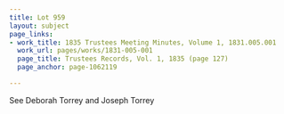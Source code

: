 ```yaml
---
title: Lot 959
layout: subject
page_links:
- work_title: 1835 Trustees Meeting Minutes, Volume 1, 1831.005.001
  work_url: pages/works/1831-005-001
  page_title: Trustees Records, Vol. 1, 1835 (page 127)
  page_anchor: page-1062119

---
```

<p>See Deborah Torrey and Joseph Torrey</p>